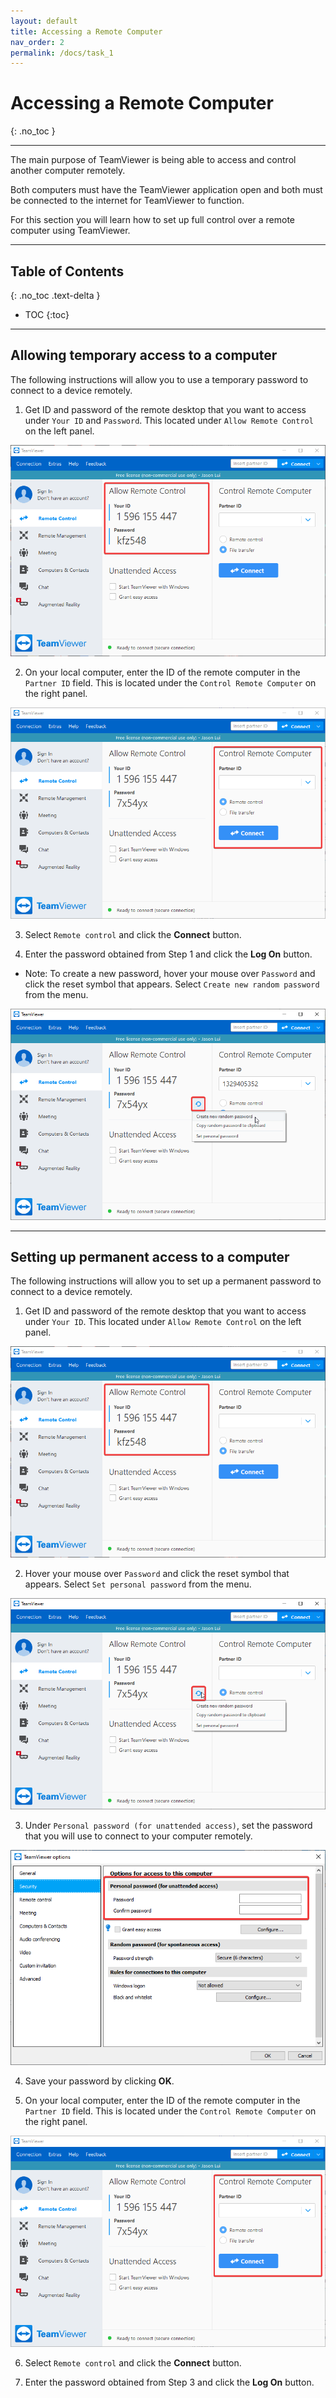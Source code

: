 ```yaml
---
layout: default
title: Accessing a Remote Computer
nav_order: 2
permalink: /docs/task_1
---
```


# Accessing a Remote Computer
{: .no_toc }

---

The main purpose of TeamViewer is being able to access and control another computer remotely. 

Both computers must have the TeamViewer application open and both must be connected to the internet for TeamViewer to function.

For this section you will learn how to set up full control over a remote computer using TeamViewer.

---

## Table of Contents
{: .no_toc .text-delta }

* TOC
{:toc}

---

## Allowing temporary access to a computer

The following instructions will allow you to use a temporary password to connect to a device remotely.

1. Get ID and password of the remote desktop that you want to access under `Your ID` and `Password`. This located under `Allow Remote Control` on the left panel.

![](https://github.com/bduong4/just-the-docs/blob/gh-pages/assets/images/task_1_image_1.png?raw=true)

2. On your local computer, enter the ID of the remote computer in the `Partner ID` field. This is located under the `Control Remote Computer` on the right panel.

![](https://github.com/bduong4/just-the-docs/blob/gh-pages/assets/images/task_1_image_2.png?raw=true)

3. Select `Remote control` and click the **Connect** button.

4. Enter the password obtained from Step 1 and click the **Log On** button.
- Note: To create a new password, hover your mouse over `Password` and click the reset symbol that appears. Select `Create new random password` from the menu.

![](https://github.com/bduong4/just-the-docs/blob/gh-pages/assets/images/task_1_image_3.png?raw=true)

---

## Setting up permanent access to a computer

The following instructions will allow you to set up a permanent password to connect to a device remotely.

1. Get ID and password of the remote desktop that you want to access under `Your ID`. This located under `Allow Remote Control` on the left panel.

![](https://github.com/bduong4/just-the-docs/blob/gh-pages/assets/images/task_1_image_1.png?raw=true)

2. Hover your mouse over `Password` and click the reset symbol that appears. Select `Set personal password` from the menu.

![](https://github.com/bduong4/just-the-docs/blob/gh-pages/assets/images/task_1_image_4.png?raw=true)

3. Under `Personal password (for unattended access)`, set the password that you will use to connect to your computer remotely.

![](https://github.com/bduong4/just-the-docs/blob/gh-pages/assets/images/task_1_image_5.png?raw=true)

4. Save your password by clicking **OK**.

5. On your local computer, enter the ID of the remote computer in the `Partner ID` field. This is located under the `Control Remote Computer` on the right panel.

![](https://github.com/bduong4/just-the-docs/blob/gh-pages/assets/images/task_1_image_2.png?raw=true)

6. Select `Remote control` and click the **Connect** button.

7. Enter the password obtained from Step 3 and click the **Log On** button.
